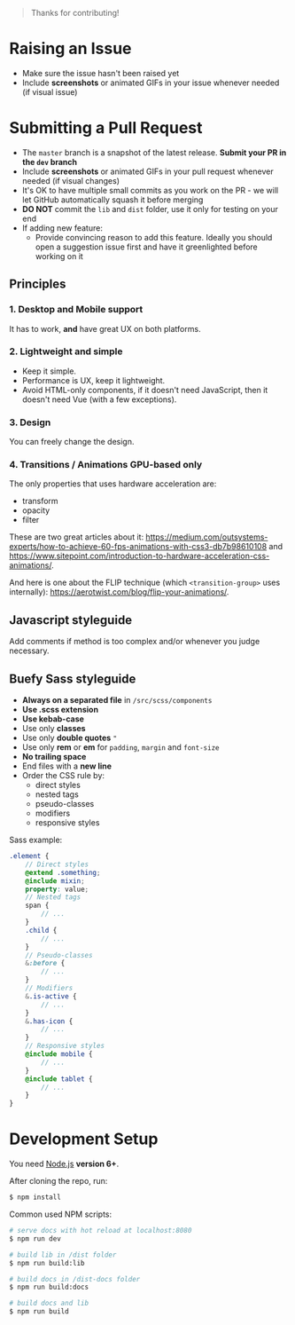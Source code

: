 > Thanks for contributing!

# Raising an Issue

* Make sure the issue hasn't been raised yet
* Include **screenshots** or animated GIFs in your issue whenever needed (if visual issue)

# Submitting a Pull Request

* The ``master`` branch is a snapshot of the latest release. **Submit your PR in the ``dev`` branch**
* Include **screenshots** or animated GIFs in your pull request whenever needed (if visual changes)
* It's OK to have multiple small commits as you work on the PR - we will let GitHub automatically squash it before merging
* **DO NOT** commit the ``lib`` and ``dist`` folder, use it only for testing on your end
* If adding new feature:
    * Provide convincing reason to add this feature. Ideally you should open a suggestion issue first and have it greenlighted before working on it

## Principles

### 1. Desktop and Mobile support

It has to work, **and** have great UX on both platforms.

### 2. Lightweight and simple

* Keep it simple.
* Performance is UX, keep it lightweight.
* Avoid HTML-only components, if it doesn't need JavaScript, then it doesn't need Vue (with a few exceptions).

### 3. Design

You can freely change the design.

### 4. Transitions / Animations GPU-based only

The only properties that uses hardware acceleration are:

* transform
* opacity
* filter

These are two great articles about it: https://medium.com/outsystems-experts/how-to-achieve-60-fps-animations-with-css3-db7b98610108 and https://www.sitepoint.com/introduction-to-hardware-acceleration-css-animations/.

And here is one about the FLIP technique (which ``<transition-group>`` uses internally): https://aerotwist.com/blog/flip-your-animations/.

## Javascript styleguide

Add comments if method is too complex and/or whenever you judge necessary.

## Buefy Sass styleguide

* **Always on a separated file** in ``/src/scss/components``
* **Use .scss extension**
* **Use kebab-case**
* Use only **classes**
* Use only **double quotes** ``"``
* Use only **rem** or **em** for ``padding``, ``margin`` and ``font-size``
* **No trailing space**
* End files with a **new line**
* Order the CSS rule by:
    * direct styles
    * nested tags
    * pseudo-classes
    * modifiers
    * responsive styles

Sass example:
```scss
.element {
    // Direct styles
    @extend .something;
    @include mixin;
    property: value;
    // Nested tags
    span {
        // ...
    }
    .child {
        // ...
    }
    // Pseudo-classes
    &:before {
        // ...
    }
    // Modifiers
    &.is-active {
        // ...
    }
    &.has-icon {
        // ...
    }
    // Responsive styles
    @include mobile {
        // ...
    }
    @include tablet {
        // ...
    }
}
```

# Development Setup

You need [Node.js](http://nodejs.org/) **version 6+**.

After cloning the repo, run:

```bash
$ npm install
```

Common used NPM scripts:

```bash
# serve docs with hot reload at localhost:8080
$ npm run dev

# build lib in /dist folder
$ npm run build:lib

# build docs in /dist-docs folder
$ npm run build:docs

# build docs and lib
$ npm run build
```
